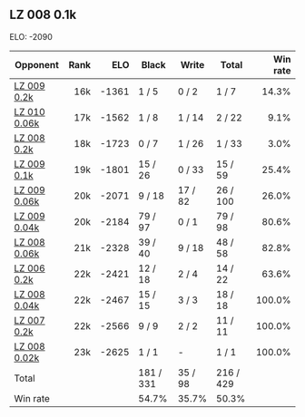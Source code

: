 ## LZ 008 0.1k ##

ELO: -2090

Opponent | Rank | ELO | Black | Write | Total | Win rate
---------|-----:|----:|-------|-------|-------|-------:
[LZ 009 0.2k](LZ%20009%200.2k.md) | 16k | -1361 | 1 / 5 | 0 / 2 | 1 / 7 | 14.3%
[LZ 010 0.06k](LZ%20010%200.06k.md) | 17k | -1562 | 1 / 8 | 1 / 14 | 2 / 22 | 9.1%
[LZ 008 0.2k](LZ%20008%200.2k.md) | 18k | -1723 | 0 / 7 | 1 / 26 | 1 / 33 | 3.0%
[LZ 009 0.1k](LZ%20009%200.1k.md) | 19k | -1801 | 15 / 26 | 0 / 33 | 15 / 59 | 25.4%
[LZ 009 0.06k](LZ%20009%200.06k.md) | 20k | -2071 | 9 / 18 | 17 / 82 | 26 / 100 | 26.0%
[LZ 009 0.04k](LZ%20009%200.04k.md) | 20k | -2184 | 79 / 97 | 0 / 1 | 79 / 98 | 80.6%
[LZ 008 0.06k](LZ%20008%200.06k.md) | 21k | -2328 | 39 / 40 | 9 / 18 | 48 / 58 | 82.8%
[LZ 006 0.2k](LZ%20006%200.2k.md) | 22k | -2421 | 12 / 18 | 2 / 4 | 14 / 22 | 63.6%
[LZ 008 0.04k](LZ%20008%200.04k.md) | 22k | -2467 | 15 / 15 | 3 / 3 | 18 / 18 | 100.0%
[LZ 007 0.2k](LZ%20007%200.2k.md) | 22k | -2566 | 9 / 9 | 2 / 2 | 11 / 11 | 100.0%
[LZ 008 0.02k](LZ%20008%200.02k.md) | 23k | -2625 | 1 / 1 | - | 1 / 1 | 100.0%
Total | | | 181 / 331 | 35 / 98 | 216 / 429 | 
Win rate| | | 54.7% | 35.7% | 50.3% | 
